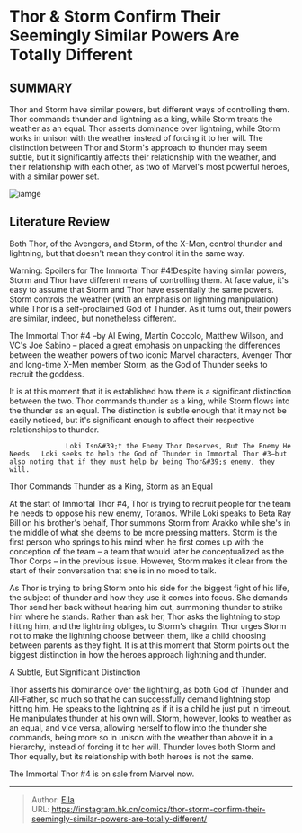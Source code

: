 # Thor &amp; Storm Confirm Their Seemingly Similar Powers Are Totally Different


## SUMMARY 



  Thor and Storm have similar powers, but different ways of controlling them. Thor commands thunder and lightning as a king, while Storm treats the weather as an equal.   Thor asserts dominance over lightning, while Storm works in unison with the weather instead of forcing it to her will.   The distinction between Thor and Storm&#39;s approach to thunder may seem subtle, but it significantly affects their relationship with the weather, and their relationship with each other, as two of Marvel&#39;s most powerful heroes, with a similar power set.  

![iamge](https://static1.srcdn.com/wordpress/wp-content/uploads/2023/11/thor-and-storm-of-the-x-men-thunder-lightning.jpg)

## Literature Review

Both Thor, of the Avengers, and Storm, of the X-Men, control thunder and lightning, but that doesn&#39;t mean they control it in the same way. 




Warning: Spoilers for The Immortal Thor #4!Despite having similar powers, Storm and Thor have different means of controlling them. At face value, it&#39;s easy to assume that Storm and Thor have essentially the same powers. Storm controls the weather (with an emphasis on lightning manipulation) while Thor is a self-proclaimed God of Thunder. As it turns out, their powers are similar, indeed, but nonetheless different.




The Immortal Thor #4 –by Al Ewing, Martin Coccolo, Matthew Wilson, and VC&#39;s Joe Sabino – placed a great emphasis on unpacking the differences between the weather powers of two iconic Marvel characters, Avenger Thor and long-time X-Men member Storm, as the God of Thunder seeks to recruit the goddess.

          

It is at this moment that it is established how there is a significant distinction between the two. Thor commands thunder as a king, while Storm flows into the thunder as an equal. The distinction is subtle enough that it may not be easily noticed, but it&#39;s significant enough to affect their respective relationships to thunder.

                  Loki Isn&#39;t the Enemy Thor Deserves, But The Enemy He Needs   Loki seeks to help the God of Thunder in Immortal Thor #3–but also noting that if they must help by being Thor&#39;s enemy, they will.   





 Thor Commands Thunder as a King, Storm as an Equal 


          



At the start of Immortal Thor #4, Thor is trying to recruit people for the team he needs to oppose his new enemy, Toranos. While Loki speaks to Beta Ray Bill on his brother&#39;s behalf, Thor summons Storm from Arakko while she&#39;s in the middle of what she deems to be more pressing matters. Storm is the first person who springs to his mind when he first comes up with the conception of the team – a team that would later be conceptualized as the Thor Corps – in the previous issue. However, Storm makes it clear from the start of their conversation that she is in no mood to talk.

As Thor is trying to bring Storm onto his side for the biggest fight of his life, the subject of thunder and how they use it comes into focus. She demands Thor send her back without hearing him out, summoning thunder to strike him where he stands. Rather than ask her, Thor asks the lightning to stop hitting him, and the lightning obliges, to Storm&#39;s chagrin. Thor urges Storm not to make the lightning choose between them, like a child choosing between parents as they fight. It is at this moment that Storm points out the biggest distinction in how the heroes approach lightning and thunder.






 A Subtle, But Significant Distinction 
          

Thor asserts his dominance over the lightning, as both God of Thunder and All-Father, so much so that he can successfully demand lightning stop hitting him. He speaks to the lightning as if it is a child he just put in timeout. He manipulates thunder at his own will. Storm, however, looks to weather as an equal, and vice versa, allowing herself to flow into the thunder she commands, being more so in unison with the weather than above it in a hierarchy, instead of forcing it to her will. Thunder loves both Storm and Thor equally, but its relationship with both heroes is not the same.

The Immortal Thor #4 is on sale from Marvel now.



---

> Author: [Ella](https://instagram.hk.cn/)  
> URL: https://instagram.hk.cn/comics/thor-storm-confirm-their-seemingly-similar-powers-are-totally-different/  

